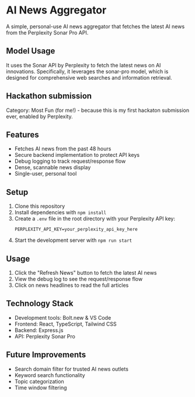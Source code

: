 # AI News Aggregator

A simple, personal-use AI news aggregator that fetches the latest AI news from the Perplexity Sonar Pro API. 

## Model Usage
It uses the Sonar API by Perplexity to fetch the latest news on AI innovations. Specifically, it leverages the sonar-pro model, which is designed for comprehensive web searches and information retrieval.

## Hackathon submission
Category: Most Fun (for me!) - because this is my first hackaton submission ever, enabled by Perplexity.

## Features

- Fetches AI news from the past 48 hours
- Secure backend implementation to protect API keys
- Debug logging to track request/response flow
- Dense, scannable news display
- Single-user, personal tool

## Setup

1. Clone this repository
2. Install dependencies with `npm install`
3. Create a `.env` file in the root directory with your Perplexity API key:
   ```
   PERPLEXITY_API_KEY=your_perplexity_api_key_here
   ```
4. Start the development server with `npm run start`

## Usage

1. Click the "Refresh News" button to fetch the latest AI news
2. View the debug log to see the request/response flow
3. Click on news headlines to read the full articles

## Technology Stack

- Development tools: Bolt.new & VS Code
- Frontend: React, TypeScript, Tailwind CSS
- Backend: Express.js
- API: Perplexity Sonar Pro

## Future Improvements

- Search domain filter for trusted AI news outlets
- Keyword search functionality
- Topic categorization
- Time window filtering
